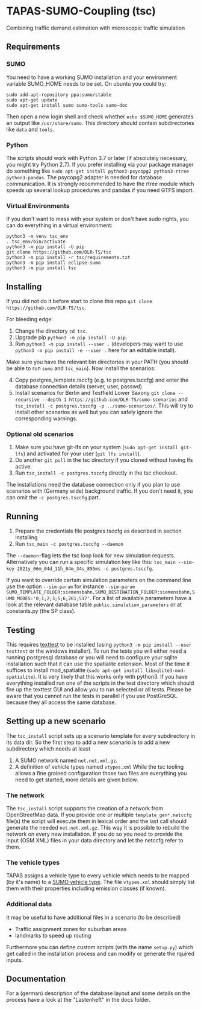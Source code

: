 # TAPAS-SUMO-Coupling (tsc)
Combining traffic demand estimation with microscopic traffic simulation

## Requirements

### SUMO
You need to have a working SUMO installation and your environment variable SUMO_HOME needs to be set.
On ubuntu you could try:

```
sudo add-apt-repository ppa:sumo/stable
sudo apt-get update
sudo apt-get install sumo sumo-tools sumo-doc
```

Then open a new login shell and check whether `echo $SUMO_HOME` generates an output like `/usr/share/sumo`. This directory should contain
subdirectories like `data` and `tools`.

### Python
The scripts should work with Python 3.7 or later (if absolutely necessary, you might try Python 2.7).
If you prefer installing via your package manager do something like
`sudo apt-get install python3-psycopg2 python3-rtree python3-pandas`.
The psycopg2 adapter is needed for database communication.
It is strongly recommended to have the rtree module which speeds up several lookup procedures and pandas
if you need GTFS import.

### Virtual Environments
If you don't want to mess with your system or don't have sudo rights, you can do everything in a virtual environment:

```
python3 -m venv tsc_env
. tsc_env/bin/activate
python3 -m pip install -U pip
git clone https://github.com/DLR-TS/tsc
python3 -m pip install -r tsc/requirements.txt
python3 -m pip install eclipse-sumo
python3 -m pip install tsc
```

## Installing
If you did not do it before start to clone this repo `git clone https://github.com/DLR-TS/tsc`.

For bleeding edge:

1. Change the directory `cd tsc`.
2. Upgrade pip `python3 -m pip install -U pip`.
3. Run `python3 -m pip install --user .` (developers may want to use `python3 -m pip install -e --user .` here for an editable install).

Make sure you have the relevant bin directories in your PATH (you should be able to run `sumo` and `tsc_main`). Now install the scenarios:

4. Copy postgres_template.tsccfg (e.g. to postgres.tsccfg) and enter the database connection details (server, user, passwd)
5. Install scenarios for Berlin and Testfield Lower Saxony `git clone --recursive --depth 1 https://github.com/DLR-TS/sumo-scenarios` and `tsc_install -c postgres.tsccfg -p ../sumo-scenarios/`.
   This will try to install other scenarios as well but you can safely ignore the corresponding warnings.

### Optional old scenarios
1. Make sure you have git-lfs on your system (`sudo apt-get install git-lfs`) and activated for your user (`git lfs install`).
2. Do another `git pull` in the tsc directory if you cloned without having lfs active.
3. Run `tsc_install -c postgres.tsccfg` directly in the tsc checkout.

The installations need the database connection only if you plan to use scenarios with (Germany wide) background traffic.
If you don't need it, you can omit the `-c postgres.tsccfg` part.

## Running
1. Prepare the credentials file postgres.tsccfg as described in section Installing
2. Run `tsc_main -c postgres.tsccfg --daemon`

The `--daemon`-flag lets the tsc loop look for new simulation requests. Alternatively you can run a specific
simulation key like this: `tsc_main --sim-key 2021y_06m_04d_11h_04m_34s_855ms -c postgres.tsccfg`.

If you want to override certain simulation parameters on the command line use the option `--sim-param` for instance
`--sim-param SUMO_TEMPLATE_FOLDER:siemensbahn,SUMO_DESTINATION_FOLDER:siemensbahn,SUMO_MODES:'0;1;2;3;5;6;261;517'`.
For a list of available parameters have a look at the relevant database table `public.simulation_parameters` or at constants.py (the SP class).

## Testing
This requires [texttest](https://www.texttest.org/) to be installed (using `python3 -m pip install --user texttest` or the windows installer).
To run the tests you will either need a running postgresql database or you will need to configure your sqlite installation such that it can use the spatialite extension.
Most of the time it suffices to install mod_spatialite (`sudo apt-get install libsqlite3-mod-spatialite`). It is very likely that this works only with python3.
If you have everything installed run one of the scripts in the test directory which should fire up the texttest GUI
and allow you to run selected or all tests. Please be aware that you cannot run the tests in parallel
if you use PostGreSQL because they all access the same database.

## Setting up a new scenario
The `tsc_install` script sets up a scenario template for every subdirectory in its data dir.
So the first step to add a new scenario is to add a new subdirectory which needs at least
1. A SUMO network named `net.net.xml.gz`.
2. A definition of vehicle types named `vtypes.xml`
While the tsc tooling allows a fine grained configuration those two files are everything you need to get started,
more details are given below.

### The network
The `tsc_install` script supports the creation of a network from OpenStreetMap data.
If you provide one or multiple `template_gen*.netccfg` file(s) the script will execute them in lexical order
and the last call should generate the needed `net.net.xml.gz`. This way it is possible to rebuild the network
on every new installation. If you do so you need to provide the input (OSM XML) files in your data directory and
let the netccfg refer to them.

### The vehicle types
TAPAS assigns a vehicle type to every vehicle which needs to be mapped (by it's name) to a 
[SUMO vehicle type](https://sumo.dlr.de/docs/Definition_of_Vehicles%2C_Vehicle_Types%2C_and_Routes.html#vehicle_types).
The file `vtypes.xml` should simply list them with their properties including emission classes (if known).

### Additional data
It may be useful to have additional files in a scenario (to be described)
- Traffic assignment zones for suburban areas
- landmarks to speed up routing

Furthermore you can define custom scripts (with the name `setup.py`) which get called in the installation process
and can modify or generate the rquired inputs.

## Documentation
For a (german) description of the database layout and some details on the process have a look at the "Lastenheft" in the docs folder.
